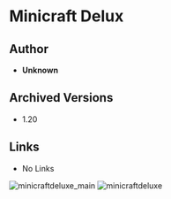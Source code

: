 <detail>

# Minicraft Delux 
  
>
  
## Author 
- **Unknown** 

## Archived Versions 
- 1.20 

## Links
- No Links

![minicraftdeluxe_main](https://github.com/masato462/Minicraft-Rebuild-and-Mod-Archives/blob/master/minicraft_archives/readme_shot/minicraftdeluxe_main.png)
![minicraftdeluxe](https://github.com/masato462/Minicraft-Rebuild-and-Mod-Archives/blob/master/minicraft_archives/readme_shot/minicraftdeluxe.png)
</detail>
<p>

<detail>